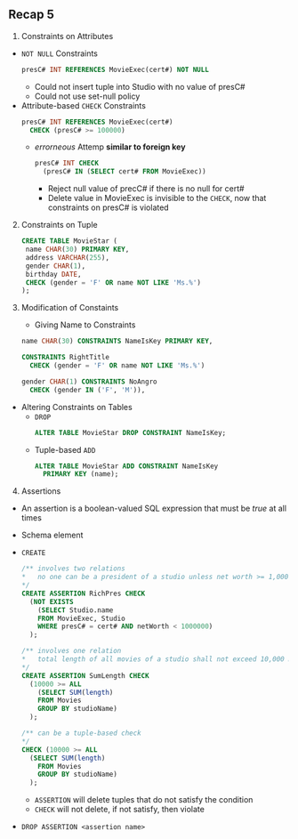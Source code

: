 ## Recap 5

1. Constraints on Attributes
  - `NOT NULL` Constraints
    ```sql
    presC# INT REFERENCES MovieExec(cert#) NOT NULL
    ```
    * Could not insert tuple into Studio with no value of presC#
    * Could not use set-null policy
  - Attribute-based `CHECK` Constraints
      ```sql
      presC# INT REFERENCES MovieExec(cert#) 
        CHECK (presC# >= 100000)
      ```
    - _errorneous_ Attemp **similar to foreign key**
      ```sql
      presC# INT CHECK
        (presC# IN (SELECT cert# FROM MovieExec))
      ```
      * Reject null value of precC# if there is no null for cert#
      * Delete value in MovieExec is invisible to the `CHECK`, now that constraints on presC# is violated
    
    
2. Constraints on Tuple
   ```sql
   CREATE TABLE MovieStar (
    name CHAR(30) PRIMARY KEY,
    address VARCHAR(255),
    gender CHAR(1),
    birthday DATE,
    CHECK (gender = 'F' OR name NOT LIKE 'Ms.%')
   );
   ```
 
 
3. Modification of Constaints
   - Giving Name to Constraints
    ```sql 
    name CHAR(30) CONSTRAINTS NameIsKey PRIMARY KEY,
    ```
    ```sql
    CONSTRAINTS RightTitle
      CHECK (gender = 'F' OR name NOT LIKE 'Ms.%')
    ```
    ```sql
    gender CHAR(1) CONSTRAINTS NoAngro
      CHECK (gender IN ('F', 'M')),
    ```
  - Altering Constraints on Tables
    * `DROP`
      ```sql
      ALTER TABLE MovieStar DROP CONSTRAINT NameIsKey;
      ```
    * Tuple-based `ADD`
      ```sql
      ALTER TABLE MovieStar ADD CONSTRAINT NameIsKey
        PRIMARY KEY (name);
      ```
    
4. Assertions
  - An assertion is a boolean-valued SQL expression that must be _true_ at all times
  - Schema element
  - `CREATE`
    ```sql
    /** involves two relations
    *   no one can be a president of a studio unless net worth >= 1,000,000
    */
    CREATE ASSERTION RichPres CHECK
      (NOT EXISTS
        (SELECT Studio.name
        FROM MovieExec, Studio
        WHERE presC# = cert# AND netWorth < 1000000)
      );
    ```
    ```sql
    /** involves one relation
    *   total length of all movies of a studio shall not exceed 10,000 minutes
    */
    CREATE ASSERTION SumLength CHECK
      (10000 >= ALL
        (SELECT SUM(length)
        FROM Movies
        GROUP BY studioName)
      );
    
    /** can be a tuple-based check   
    */
    CHECK (10000 >= ALL
      (SELECT SUM(length)
        FROM Movies
        GROUP BY studioName)
      );
    ```
    * `ASSERTION` will delete tuples that do not satisfy the condition
    * `CHECK` will not delete, if not satisfy, then violate
    
 - `DROP ASSERTION <assertion name>`
 
    
  
